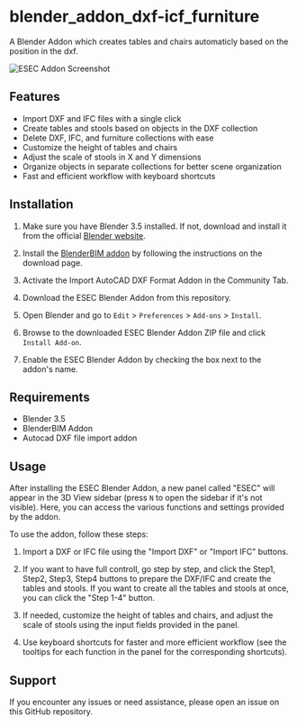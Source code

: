 # blender_addon_dxf-icf_furniture
A Blender Addon which creates tables and chairs automaticly based on the position in the dxf.

![ESEC Addon Screenshot](https://raw.githubusercontent.com/corgan2222/blender_addon_dxf-icf_furniture/main/img/blender_dxf-ifc.png)


## Features

* Import DXF and IFC files with a single click
* Create tables and stools based on objects in the DXF collection
* Delete DXF, IFC, and furniture collections with ease
* Customize the height of tables and chairs
* Adjust the scale of stools in X and Y dimensions
* Organize objects in separate collections for better scene organization
* Fast and efficient workflow with keyboard shortcuts

## Installation

1. Make sure you have Blender 3.5 installed. If not, download and install it from the official [Blender website](https://www.blender.org/download/).

2. Install the [BlenderBIM addon](https://blenderbim.org/download.html) by following the instructions on the download page.

3. Activate the Import AutoCAD DXF Format Addon in the Community Tab.

4. Download the ESEC Blender Addon from this repository.

5. Open Blender and go to `Edit` > `Preferences` > `Add-ons` > `Install`.

6. Browse to the downloaded ESEC Blender Addon ZIP file and click `Install Add-on`.

7. Enable the ESEC Blender Addon by checking the box next to the addon's name.

## Requirements

* Blender 3.5
* BlenderBIM Addon
* Autocad DXF file import addon

## Usage

After installing the ESEC Blender Addon, a new panel called "ESEC" will appear in the 3D View sidebar (press `N` to open the sidebar if it's not visible). Here, you can access the various functions and settings provided by the addon.

To use the addon, follow these steps:

1. Import a DXF or IFC file using the "Import DXF" or "Import IFC" buttons.

2. If you want to have full controll, go step by step, and click the Step1, Step2, Step3, Step4 buttons to prepare the DXF/IFC and create the tables and stools. If you want to create all the tables and stools at once, you can click the "Step 1-4" button.

3. If needed, customize the height of tables and chairs, and adjust the scale of stools using the input fields provided in the panel.

5. Use keyboard shortcuts for faster and more efficient workflow (see the tooltips for each function in the panel for the corresponding shortcuts).

## Support

If you encounter any issues or need assistance, please open an issue on this GitHub repository.

